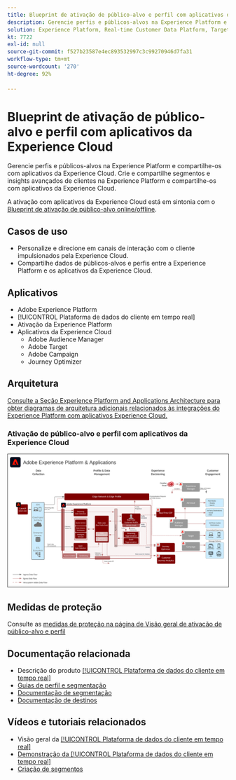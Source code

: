 ```yaml
---
title: Blueprint de ativação de público-alvo e perfil com aplicativos da Experience Cloud
description: Gerencie perfis e públicos-alvos na Experience Platform e compartilhe-os com aplicativos da Experience Cloud.
solution: Experience Platform, Real-time Customer Data Platform, Target, Audience Manager, Analytics, Experience Cloud Services
kt: 7722
exl-id: null
source-git-commit: f527b23587e4ec893532997c3c99270946d7fa31
workflow-type: tm+mt
source-wordcount: '270'
ht-degree: 92%

---
```


# Blueprint de ativação de público-alvo e perfil com aplicativos da Experience Cloud

Gerencie perfis e públicos-alvos na Experience Platform e compartilhe-os com aplicativos da Experience Cloud. Crie e compartilhe segmentos e insights avançados de clientes na Experience Platform e compartilhe-os com aplicativos da Experience Cloud.

A ativação com aplicativos da Experience Cloud está em sintonia com o [Blueprint de ativação de público-alvo online/offline](online-offline.md).

## Casos de uso

* Personalize e direcione em canais de interação com o cliente impulsionados pela Experience Cloud.
* Compartilhe dados de públicos-alvos e perfis entre a Experience Platform e os aplicativos da Experience Cloud.

## Aplicativos

* Adobe Experience Platform
* [!UICONTROL Plataforma de dados do cliente em tempo real]
* Ativação da Experience Platform
* Aplicativos da Experience Cloud
   * Adobe Audience Manager
   * Adobe Target
   * Adobe Campaign
   * Journey Optimizer

## Arquitetura

[Consulte a Seção Experience Platform and Applications Architecture para obter diagramas de arquitetura adicionais relacionados às integrações do Experience Platform com aplicativos Experience Cloud.](https://experienceleague.adobe.com/docs/blueprints-learn/architecture/architecture-overview/platform-applications.html?lang=pt-BR)

### Ativação de público-alvo e perfil com aplicativos da Experience Cloud

<img src="../experience-platform/assets/aep+apps_horizontal.svg" alt="Arquitetura de referência para a ativação de público-alvo e perfil com aplicativos da Experience Cloud" style="border:1px solid #4a4a4a" />
<br>

## Medidas de proteção

Consulte as [medidas de proteção na página de Visão geral de ativação de público-alvo e perfil](overview.md)

## Documentação relacionada

* Descrição do produto [[!UICONTROL Plataforma de dados do cliente em tempo real]](https://helpx.adobe.com/br/legal/product-descriptions/real-time-customer-data-platform.html)
* [Guias de perfil e segmentação](https://experienceleague.adobe.com/docs/experience-platform/profile/guardrails.html?lang=pt-BR)
* [Documentação de segmentação](https://experienceleague.adobe.com/docs/experience-platform/segmentation/api/streaming-segmentation.html?lang=pt-BR)
* [Documentação de destinos](https://experienceleague.adobe.com/docs/experience-platform/destinations/catalog/overview.html?lang=pt-BR)

## Vídeos e tutoriais relacionados

* Visão geral da [[!UICONTROL Plataforma de dados do cliente em tempo real]](https://experienceleague.adobe.com/docs/platform-learn/tutorials/application-services/rtcdp/understanding-the-real-time-customer-data-platform.html?lang=pt-BR)
* [Demonstração da [!UICONTROL Plataforma de dados do cliente em tempo real]](https://experienceleague.adobe.com/docs/platform-learn/tutorials/application-services/rtcdp/demo.html?lang=pt-BR)
* [Criação de segmentos](https://experienceleague.adobe.com/docs/platform-learn/tutorials/segments/create-segments.html?lang=pt-BR)

